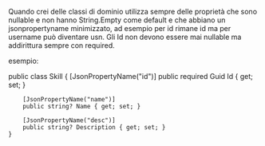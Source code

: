 Quando crei delle classi di dominio utilizza sempre delle proprietà che sono nullable e non hanno
String.Empty come default e che abbiano un jsonpropertyname minimizzato,
ad esempio per id rimane id ma per username può diventare usn. 
Gli Id non devono essere mai nullable ma addirittura sempre con required.


esempio:

 public class Skill
    {
        [JsonPropertyName("id")]
        public required Guid Id { get; set; }

        [JsonPropertyName("name")]
        public string? Name { get; set; }

        [JsonPropertyName("desc")]
        public string? Description { get; set; }
    }
